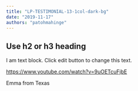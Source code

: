 ```yaml
---
title: "LP-TESTIMONIAL-13-1col-dark-bg"
date: "2019-11-17"
authors: "patohmahinge"
---
```


## Use h2 or h3 heading

I am text block. Click edit button to change this text.

https://www.youtube.com/watch?v=9uOETcuFjbE

Emma from Texas

